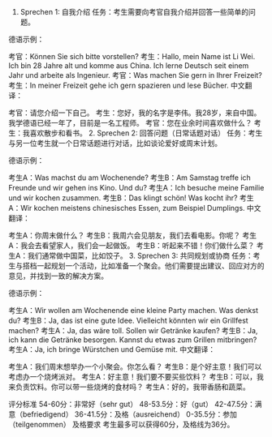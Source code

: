 1. Sprechen 1: 自我介绍
任务：考生需要向考官自我介绍并回答一些简单的问题。

德语示例：

考官：Können Sie sich bitte vorstellen?
考生：Hallo, mein Name ist Li Wei. Ich bin 28 Jahre alt und komme aus China. Ich lerne Deutsch seit einem Jahr und arbeite als Ingenieur.
考官：Was machen Sie gern in Ihrer Freizeit?
考生：In meiner Freizeit gehe ich gern spazieren und lese Bücher.
中文翻译：

考官：请您介绍一下自己。
考生：您好，我的名字是李伟。我28岁，来自中国。我学德语已经一年了，目前是一名工程师。
考官：您在业余时间喜欢做什么？
考生：我喜欢散步和看书。
2. Sprechen 2: 回答问题（日常话题对话）
任务：考生与另一位考生就一个日常话题进行对话，比如谈论爱好或周末计划。

德语示例：

考生A：Was machst du am Wochenende?
考生B：Am Samstag treffe ich Freunde und wir gehen ins Kino. Und du?
考生A：Ich besuche meine Familie und wir kochen zusammen.
考生B：Das klingt schön! Was kocht ihr?
考生A：Wir kochen meistens chinesisches Essen, zum Beispiel Dumplings.
中文翻译：

考生A：你周末做什么？
考生B：我周六会见朋友，我们去看电影。你呢？
考生A：我会去看望家人，我们会一起做饭。
考生B：听起来不错！你们做什么菜？
考生A：我们通常做中国菜，比如饺子。
3. Sprechen 3: 共同规划或协商
任务：考生与搭档一起规划一个活动，比如准备一个聚会。他们需要提出建议、回应对方的意见，并找到一致的解决方案。

德语示例：

考生A：Wir wollen am Wochenende eine kleine Party machen. Was denkst du?
考生B：Ja, das ist eine gute Idee. Vielleicht könnten wir ein Grillfest machen?
考生A：Ja, das wäre toll. Sollen wir Getränke kaufen?
考生B：Ja, ich kann die Getränke besorgen. Kannst du etwas zum Grillen mitbringen?
考生A：Ja, ich bringe Würstchen und Gemüse mit.
中文翻译：

考生A：我们周末想举办一个小聚会。你怎么看？
考生B：是个好主意！我们可以考虑办一个烧烤派对。
考生A：好主意！我们要不要买些饮料？
考生B：可以，我来负责饮料。你可以带一些烧烤的食材吗？
考生A：好的，我带香肠和蔬菜。


评分标准
54-60分：非常好（sehr gut）
48-53.5分：好（gut）
42-47.5分：满意（befriedigend）
36-41.5分：及格（ausreichend）
0-35.5分：参加（teilgenommen）
及格要求
考生最多可以获得60分，及格线为36分。
